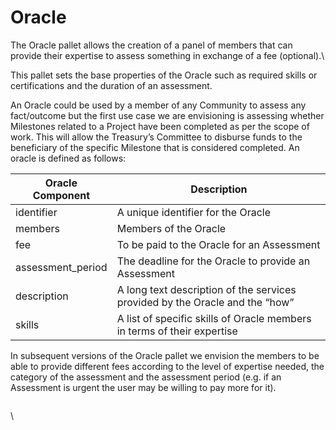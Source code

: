 # Oracle

The Oracle pallet allows the creation of a panel of members that can provide their expertise to assess something in exchange of a fee (optional).\


This pallet sets the base properties of the Oracle such as required skills or certifications and the duration of an assessment.



An Oracle could be used by a member of any Community to assess any fact/outcome but the first use case we are envisioning is assessing whether Milestones related to a Project have been completed as per the scope of work. This will allow the Treasury’s Committee to disburse funds to the beneficiary of the specific Milestone that is considered completed. An oracle is defined as follows:



| Oracle Component   | Description                                                                  |
| ------------------ | ---------------------------------------------------------------------------- |
| identifier         | A unique identifier for the Oracle                                           |
| members            | Members of the Oracle                                                        |
| fee                | To be paid to the Oracle for an Assessment                                   |
| assessment\_period | The deadline for the Oracle to provide an Assessment                         |
| description        | A long text description of the services provided by the Oracle and the “how” |
| skills             | A list of specific skills of Oracle members in terms of their expertise      |



In subsequent versions of the Oracle pallet we envision the members to be able to provide different fees according to the level of expertise needed, the category of the assessment and the assessment period (e.g. if an Assessment is urgent the user may be willing to pay more for it).

<figure><img src="https://lh5.googleusercontent.com/UDP-J3rXhDG6cy9RPO939gGmuNnyqyW2O68XN4bj4qYkyM4Z8lrmZlfjdDnsi0fWrhX1swwQ49zvINypRpb21Par9cSZ2wk4Nnq_Qd3U4gBGCskw-bMTEZLN_nWJ7ISCGY_kFwauaWNo4_kHMbJSencMzeZgeAhhTIDGRcQi2oYOVcNF3oYXdURFvidrZQ" alt=""><figcaption></figcaption></figure>

\
